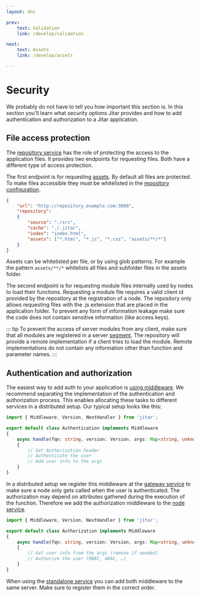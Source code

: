 ```yaml
---
layout: doc

prev:
    text: Validation
    link: /develop/validation

next:
    text: Assets
    link: /develop/assets

---
```


# Security
We probably do not have to tell you how important this section is. In this section you'll learn what security options Jitar provides and how to add authentication and authorization to a Jitar application.

## File access protection
The [repository service](../fundamentals/runtime-services.md#repository) has the role of protecting the access to the application files. It provides two endpoints for requesting files. Both have a different type of access protection.

The first endpoint is for requesting [assets](./assets.md). By default all files are protected. To make files accessible they must be whitelisted in the [repository configuration](../fundamentals/runtime-services.md#configuration-properties).

```json
{
    "url": "http://repository.example.com:3000",
    "repository":
    {
        "source": "./src",
        "cache": "./.jitar",
        "index": "index.html",
        "assets": ["*.html", "*.js", "*.css", "assets/**/*"]
    }
}
```

Assets can be whitelisted per file, or by using glob patterns. For example the pattern `assets/**/*` whitelists all files and subfolder files in the assets folder.

The second endpoint is for requesting module files internally used by nodes to load their functions. Requesting a module file requires a valid client id provided by the repository at the registration of a node. The repository only allows requesting files with the .js extension that are placed in the application folder. To prevent any form of information leakage make sure the code does not contain sensitive information (like access keys).

::: tip
To prevent the access of server modules from any client, make sure that all modules are registered in a server [segment](../fundamentals/overview.md#segments). The repository will provide a remote implementation if a client tries to load the module. Remote implementations do not contain any information other than function and parameter names.
:::

## Authentication and authorization
The easiest way to add auth to your application is [using middleware](./middleware.md). We recommend separating the implementation of the authentication and authorization process. This enables allocating these tasks to different services in a distributed setup. Our typical setup looks like this:

```ts
import { Middleware, Version, NextHandler } from 'jitar';

export default class Authentication implements Middleware
{
    async handle(fqn: string, version: Version, args: Map<string, unknown>, headers: Map<string, string>, next: NextHandler): Promise<unknown>
    {
        // Get Authorization header
        // Authenticate the user
        // Add user info to the args
    }
}
```

In a distributed setup we register this middleware at the [gateway service](../fundamentals/runtime-services.md#gateway) to make sure a node only gets called when the user is authenticated. The authorization may depend on attributes gathered during the execution of the function. Therefore we add the authorization middleware to the [node service](../fundamentals/runtime-services.md#node).

```ts
import { Middleware, Version, NextHandler } from 'jitar';

export default class Authorization implements Middleware
{
    async handle(fqn: string, version: Version, args: Map<string, unknown>, headers: Map<string, string>, next: NextHandler): Promise<unknown>
    {
        // Get user info from the args (remove if needed)
        // Authorize the user (RBAC, ABAC, …)
    }
}
```

When using the [standalone service](../fundamentals/runtime-services.md#standalone) you can add both middleware to the same server. Make sure to register them in the correct order.